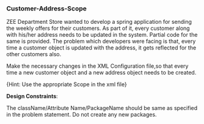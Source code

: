 ### Customer-Address-Scope
ZEE Department Store wanted to develop a spring application for sending the weekly offers for their customers. As part of it, every customer along with his/her address needs to be updated in the system. Partial code for the same is provided. The problem which developers were facing is that, every time a customer object is updated with the address, it gets reflected for the other customers also.

Make the necessary changes in the XML Configuration file,so that every time a new customer object and a new address object needs to be created.

{Hint: Use the appropriate Scope in the xml file}

**Design Constraints**:

The className/Attribute Name/PackageName should be same as specified in the problem statement. Do not create any new packages.
